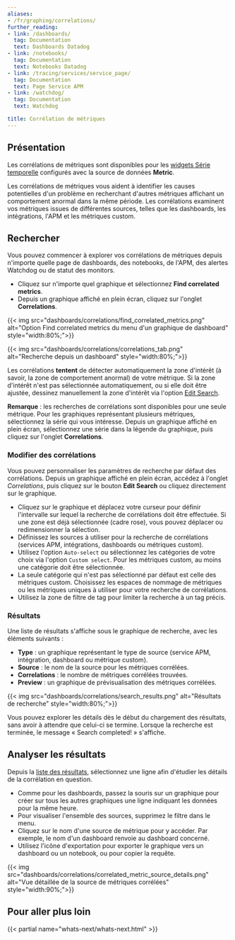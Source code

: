 ```yaml
---
aliases:
- /fr/graphing/correlations/
further_reading:
- link: /dashboards/
  tag: Documentation
  text: Dashboards Datadog
- link: /notebooks/
  tag: Documentation
  text: Notebooks Datadog
- link: /tracing/services/service_page/
  tag: Documentation
  text: Page Service APM
- link: /watchdog/
  tag: Documentation
  text: Watchdog

title: Corrélation de métriques
---
```


## Présentation

<div class="alert alert-info">Les corrélations de métriques sont disponibles pour les <a href="https://docs.datadoghq.com/dashboards/widgets/timeseries/">widgets Série temporelle</a> configurés avec la source de données <strong>Metric</strong>.</div>

Les corrélations de métriques vous aident à identifier les causes potentielles d'un problème en recherchant d'autres métriques affichant un comportement anormal dans la même période. Les corrélations examinent vos métriques issues de différentes sources, telles que les dashboards, les intégrations, l'APM et les métriques custom.

## Rechercher

Vous pouvez commencer à explorer vos corrélations de métriques depuis n'importe quelle page de dashboards, des notebooks, de l'APM, des alertes Watchdog ou de statut des monitors.

* Cliquez sur n'importe quel graphique et sélectionnez **Find correlated metrics**.
* Depuis un graphique affiché en plein écran, cliquez sur l'onglet **Correlations**.

{{< img src="dashboards/correlations/find_correlated_metrics.png" alt="Option Find correlated metrics du menu d'un graphique de dashboard" style="width:80%;">}}

{{< img src="dashboards/correlations/correlations_tab.png" alt="Recherche depuis un dashboard" style="width:80%;">}}

Les corrélations **tentent** de détecter automatiquement la zone d'intérêt (à savoir, la zone de comportement anormal) de votre métrique. Si la zone d'intérêt n'est pas sélectionnée automatiquement, ou si elle doit être ajustée, dessinez manuellement la zone d'intérêt via l'option [Edit Search](#modifier-des-correlations).

**Remarque** : les recherches de corrélations sont disponibles pour une seule métrique. Pour les graphiques représentant plusieurs métriques, sélectionnez la série qui vous intéresse. Depuis un graphique affiché en plein écran, sélectionnez une série dans la légende du graphique, puis cliquez sur l'onglet **Correlations**.

### Modifier des corrélations

Vous pouvez personnaliser les paramètres de recherche par défaut des corrélations. Depuis un graphique affiché en plein écran, accédez à l'onglet *Correlations*, puis cliquez sur le bouton **Edit Search** ou cliquez directement sur le graphique.

* Cliquez sur le graphique et déplacez votre curseur pour définir l'intervalle sur lequel la recherche de corrélations doit être effectuée. Si une zone est déjà sélectionnée (cadre rose), vous pouvez déplacer ou redimensionner la sélection.
* Définissez les sources à utiliser pour la recherche de corrélations (services APM, intégrations, dashboards ou métriques custom).
* Utilisez l'option `Auto-select` ou sélectionnez les catégories de votre choix via l'option `Custom select`. Pour les métriques custom, au moins une catégorie doit être sélectionnée.
* La seule catégorie qui n'est pas sélectionné par défaut est celle des métriques custom. Choisissez les espaces de nommage de métriques ou les métriques uniques à utiliser pour votre recherche de corrélations.
* Utilisez la zone de filtre de tag pour limiter la recherche à un tag précis.

### Résultats

Une liste de résultats s'affiche sous le graphique de recherche, avec les éléments suivants :

* **Type** : un graphique représentant le type de source (service APM, intégration, dashboard ou métrique custom).
* **Source** : le nom de la source pour les métriques corrélées.
* **Correlations** : le nombre de métriques corrélées trouvées.
* **Preview** : un graphique de prévisualisation des métriques corrélées.

{{< img src="dashboards/correlations/search_results.png" alt="Résultats de recherche" style="width:80%;">}}

Vous pouvez explorer les détails dès le début du chargement des résultats, sans avoir à attendre que celui-ci se termine. Lorsque la recherche est terminée, le message « Search completed! » s'affiche.

## Analyser les résultats

Depuis la [liste des résultats](#resultats), sélectionnez une ligne afin d'étudier les détails de la corrélation en question.

* Comme pour les dashboards, passez la souris sur un graphique pour créer sur tous les autres graphiques une ligne indiquant les données pour la même heure.
* Pour visualiser l'ensemble des sources, supprimez le filtre dans le menu.
* Cliquez sur le nom d'une source de métrique pour y accéder. Par exemple, le nom d'un dashboard renvoie au dashboard concerné.
* Utilisez l'icône d'exportation pour exporter le graphique vers un dashboard ou un notebook, ou pour copier la requête.

{{< img src="dashboards/correlations/correlated_metric_source_details.png" alt="Vue détaillée de la source de métriques corrélées" style="width:90%;">}}

## Pour aller plus loin

{{< partial name="whats-next/whats-next.html" >}}
